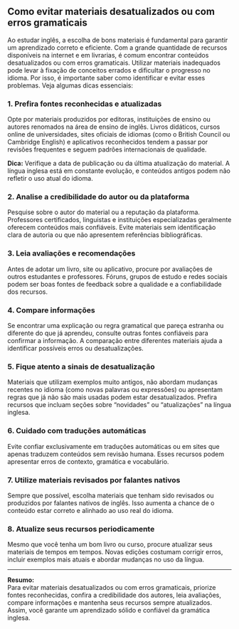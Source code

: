
## Como evitar materiais desatualizados ou com erros gramaticais

Ao estudar inglês, a escolha de bons materiais é fundamental para garantir um aprendizado correto e eficiente. Com a grande quantidade de recursos disponíveis na internet e em livrarias, é comum encontrar conteúdos desatualizados ou com erros gramaticais. Utilizar materiais inadequados pode levar à fixação de conceitos errados e dificultar o progresso no idioma. Por isso, é importante saber como identificar e evitar esses problemas. Veja algumas dicas essenciais:

### 1. Prefira fontes reconhecidas e atualizadas

Opte por materiais produzidos por editoras, instituições de ensino ou autores renomados na área de ensino de inglês. Livros didáticos, cursos online de universidades, sites oficiais de idiomas (como o British Council ou Cambridge English) e aplicativos reconhecidos tendem a passar por revisões frequentes e seguem padrões internacionais de qualidade.

**Dica:** Verifique a data de publicação ou da última atualização do material. A língua inglesa está em constante evolução, e conteúdos antigos podem não refletir o uso atual do idioma.

### 2. Analise a credibilidade do autor ou da plataforma

Pesquise sobre o autor do material ou a reputação da plataforma. Professores certificados, linguistas e instituições especializadas geralmente oferecem conteúdos mais confiáveis. Evite materiais sem identificação clara de autoria ou que não apresentem referências bibliográficas.

### 3. Leia avaliações e recomendações

Antes de adotar um livro, site ou aplicativo, procure por avaliações de outros estudantes e professores. Fóruns, grupos de estudo e redes sociais podem ser boas fontes de feedback sobre a qualidade e a confiabilidade dos recursos.

### 4. Compare informações

Se encontrar uma explicação ou regra gramatical que pareça estranha ou diferente do que já aprendeu, consulte outras fontes confiáveis para confirmar a informação. A comparação entre diferentes materiais ajuda a identificar possíveis erros ou desatualizações.

### 5. Fique atento a sinais de desatualização

Materiais que utilizam exemplos muito antigos, não abordam mudanças recentes no idioma (como novas palavras ou expressões) ou apresentam regras que já não são mais usadas podem estar desatualizados. Prefira recursos que incluam seções sobre “novidades” ou “atualizações” na língua inglesa.

### 6. Cuidado com traduções automáticas

Evite confiar exclusivamente em traduções automáticas ou em sites que apenas traduzem conteúdos sem revisão humana. Esses recursos podem apresentar erros de contexto, gramática e vocabulário.

### 7. Utilize materiais revisados por falantes nativos

Sempre que possível, escolha materiais que tenham sido revisados ou produzidos por falantes nativos de inglês. Isso aumenta a chance de o conteúdo estar correto e alinhado ao uso real do idioma.

### 8. Atualize seus recursos periodicamente

Mesmo que você tenha um bom livro ou curso, procure atualizar seus materiais de tempos em tempos. Novas edições costumam corrigir erros, incluir exemplos mais atuais e abordar mudanças no uso da língua.

---

**Resumo:**  
Para evitar materiais desatualizados ou com erros gramaticais, priorize fontes reconhecidas, confira a credibilidade dos autores, leia avaliações, compare informações e mantenha seus recursos sempre atualizados. Assim, você garante um aprendizado sólido e confiável da gramática inglesa.
```
